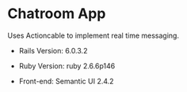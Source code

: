 # Chatroom App


Uses Actioncable to implement real time messaging.

* Rails Version: 6.0.3.2

* Ruby Version: ruby 2.6.6p146

* Front-end: Semantic UI 2.4.2